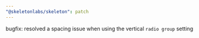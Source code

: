 ```yaml
---
"@skeletonlabs/skeleton": patch
---
```


bugfix: resolved a spacing issue when using the vertical `radio group` setting
